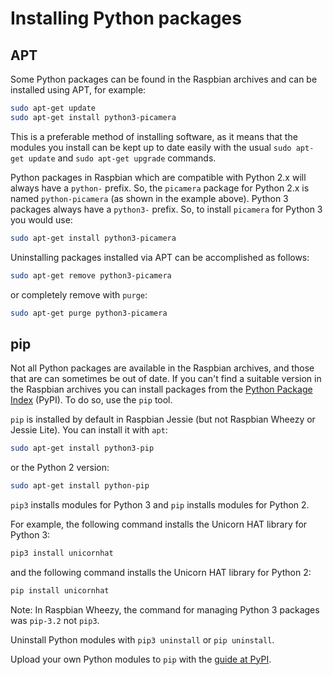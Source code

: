 # Installing Python packages

## APT

Some Python packages can be found in the Raspbian archives and can be installed using APT, for example:

```bash
sudo apt-get update
sudo apt-get install python3-picamera
```

This is a preferable method of installing software, as it means that the modules you install can be kept up to date easily with the usual `sudo apt-get update` and `sudo apt-get upgrade` commands.

Python packages in Raspbian which are compatible with Python 2.x will always have a `python-` prefix. So, the `picamera` package for Python 2.x is named `python-picamera` (as shown in the example above). Python 3 packages always have a `python3-` prefix. So, to install `picamera` for Python 3 you would use:

```bash
sudo apt-get install python3-picamera
```

Uninstalling packages installed via APT can be accomplished as follows:

```bash
sudo apt-get remove python3-picamera
```

or completely remove with `purge`:

```bash
sudo apt-get purge python3-picamera
```

## pip

Not all Python packages are available in the Raspbian archives, and those that are can sometimes be out of date. If you can't find a suitable version in the Raspbian archives you can install packages from the [Python Package Index](http://pypi.python.org/) (PyPI). To do so, use the `pip` tool.

`pip` is installed by default in Raspbian Jessie (but not Raspbian Wheezy or Jessie Lite). You can install it with `apt`:

```bash
sudo apt-get install python3-pip
```

or the Python 2 version:

```bash
sudo apt-get install python-pip
```

`pip3` installs modules for Python 3 and `pip` installs modules for Python 2.

For example, the following command installs the Unicorn HAT library for Python 3:

```bash
pip3 install unicornhat
```

and the following command installs the Unicorn HAT library for Python 2:

```bash
pip install unicornhat
```

Note: In Raspbian Wheezy, the command for managing Python 3 packages was `pip-3.2` not `pip3`.

Uninstall Python modules with `pip3 uninstall` or `pip uninstall`.

Upload your own Python modules to `pip` with the [guide at PyPI](https://wiki.python.org/moin/CheeseShopTutorial#Submitting_Packages_to_the_Package_Index).
